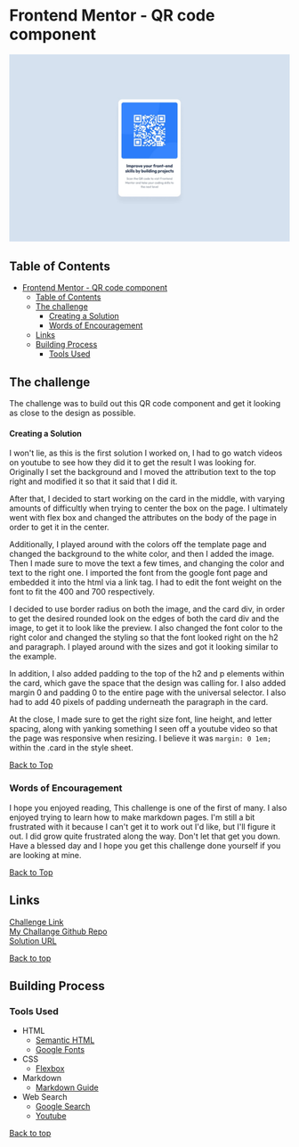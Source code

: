# Frontend Mentor - QR code component

![Design preview for the QR code component coding challenge](./design/desktop-design.jpg)

## Table of Contents
- [Frontend Mentor - QR code component](#frontend-mentor---qr-code-component)
  - [Table of Contents](#table-of-contents)
  - [The challenge](#the-challenge)
      - [Creating a Solution](#creating-a-solution)
    - [Words of Encouragement](#words-of-encouragement)
  - [Links](#links)
  - [Building Process](#building-process)
    - [Tools Used](#tools-used)
   

## The challenge

The challenge was to build out this QR code component and get it looking as close to the design as possible.

#### Creating a Solution

I won't lie, as this is the first solution I worked on, I had to go watch videos on youtube to see how they did it to get the result I was looking for. Originally I set the background and I moved the attribution text to the top right and modified it so that it said that I did it.  

After that, I decided to start working on the card in the middle, with varying amounts of difficultly when trying to center the box on the page. I ultimately went with flex box and changed the attributes on the body of the page in order to get it in the center.  

Additionally, I played around with the colors off the template page and changed the background to the white color, and then I added the image. Then I made sure to move the text a few times, and changing the color and text to the right one. I imported the font from the google font page and embedded it into the html via a link tag. I had to edit the font weight on the font to fit the 400 and 700 respectively.  

I decided to use border radius on both the image, and the card div, in order to get the desired rounded look on the edges of both the card div and the image, to get it to look like the preview. I also changed the font color to the right color and changed the styling so that the font looked right on the h2 and paragraph. I played around with the sizes and got it looking similar to the example.  

In addition, I also added padding to the top of the h2 and p elements within the card, which gave the space that the design was calling for. I also added margin 0 and padding 0 to the entire page with the universal selector. I also had to add 40 pixels of padding underneath the paragraph in the card.  
 
At the close, I made sure to get the right size font, line height, and letter spacing, along with yanking something I seen off a youtube video so that the page was responsive when resizing. I believe it was ```margin: 0 1em;``` within the .card in the style sheet.

[Back to Top](#frontend-mentor---qr-code-component)

### Words of Encouragement

I hope you enjoyed reading, This challenge is one of the first of many. I also enjoyed trying to learn how to make markdown pages. I'm still a bit frustrated with it because I can't get it to work out I'd like, but I'll figure it out. I did grow quite frustrated along the way. Don't let that get you down. Have a blessed day and I hope you get this challenge done yourself if you are looking at mine.

[Back to Top](#frontend-mentor---qr-code-component)

## Links
[Challenge Link](https://www.frontendmentor.io/challenges/qr-code-component-iux_sIO_H)  
[My Challange Github Repo](https://github.com/dabigin/QR_Code_Component_Frontend_Mentor)  
[Solution URL](https://dabigin.github.io/QR_Code_Component_Frontend_Mentor) 

[Back to top](#frontend-mentor---qr-code-component)

## Building Process

### Tools Used
- HTML
  - [Semantic HTML](https://developer.mozilla.org/en-US/docs/Glossary/Semantics) 
  - [Google Fonts](https://fonts.google.com/specimen/Outfit) 
- CSS
  - [Flexbox](https://css-tricks.com/snippets/css/a-guide-to-flexbox/)
- Markdown
  - [Markdown Guide](https://www.markdownguide.org/)
- Web Search
  - [Google Search](https://www.google.com)  
  - [Youtube](https://www.youtube.com)

[Back to top](#frontend-mentor---qr-code-component)
  










